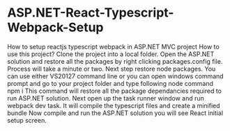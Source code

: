 # ASP.NET-React-Typescript-Webpack-Setup
How to setup reactjs typescript webpack in ASP.NET MVC project
How to use this project?
Clone the project into a local folder. Open the ASP.NET solution and restore all the packages by right clicking packages.config file. Process will take a minute or two.
Next step restore node packages. You can use either VS20127 command line or you can open windows command prompt and go to your project folder and type following node command
npm i
This command will restore all the package dependancies required to run ASP.NET solution.
Next open up the task runner window and run webpack dev task. It will compile the typescript files and create a minified bundle
Now compile and run the ASP.NET solution you will see React initial setup screen.
